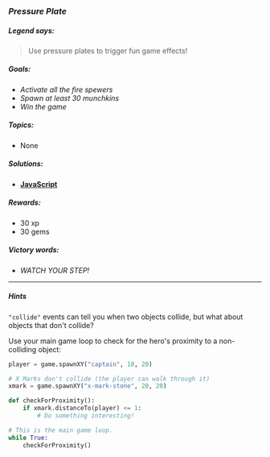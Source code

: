 ### _Pressure Plate_

##### _Legend says:_
> Use pressure plates to trigger fun game effects!

##### _Goals:_
+ _Activate all the fire spewers_
+ _Spawn at least 30 munchkins_
+ _Win the game_

##### _Topics:_
+ None

##### _Solutions:_
+ **[JavaScript](pressurePlate.js)**

##### _Rewards:_
+ 30 xp
+ 30 gems

##### _Victory words:_
+ _WATCH YOUR STEP!_

___

##### _Hints_

`"collide"` events can tell you when two objects collide, but what about objects that don't collide?

Use your main game loop to check for the hero's proximity to a non-colliding object:

```python
player = game.spawnXY("captain", 10, 20)

# X Marks don't collide (the player can walk through it)
xmark = game.spawnXY("x-mark-stone", 20, 20)

def checkForProximity():
    if xmark.distanceTo(player) <= 1:
        # Do something interesting!

# This is the main game loop.
while True:
    checkForProximity()
```
